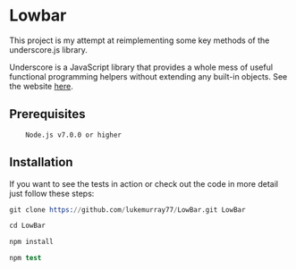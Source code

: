 # Lowbar 

This project is my attempt at reimplementing some key methods of the underscore.js library. 

Underscore is a JavaScript library that provides a whole mess of useful functional programming helpers without extending any built-in objects. See the website <a href="http://underscorejs.org">here</a>.

## Prerequisites

```
    Node.js v7.0.0 or higher
```
## Installation

If you want to see the tests in action or check out the code in more detail just follow these steps:
```s
git clone https://github.com/lukemurray77/LowBar.git LowBar

cd LowBar

npm install

npm test
```

